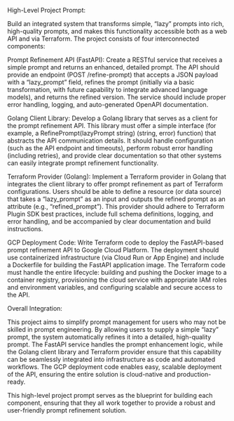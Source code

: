 High-Level Project Prompt:

Build an integrated system that transforms simple, “lazy” prompts into rich, high-quality prompts, and makes this functionality accessible both as a web API and via Terraform. The project consists of four interconnected components:

Prompt Refinement API (FastAPI):
Create a RESTful service that receives a simple prompt and returns an enhanced, detailed prompt. The API should provide an endpoint (POST /refine-prompt) that accepts a JSON payload with a “lazy_prompt” field, refines the prompt (initially via a basic transformation, with future capability to integrate advanced language models), and returns the refined version. The service should include proper error handling, logging, and auto-generated OpenAPI documentation.

Golang Client Library:
Develop a Golang library that serves as a client for the prompt refinement API. This library must offer a simple interface (for example, a RefinePrompt(lazyPrompt string) (string, error) function) that abstracts the API communication details. It should handle configuration (such as the API endpoint and timeouts), perform robust error handling (including retries), and provide clear documentation so that other systems can easily integrate prompt refinement functionality.

Terraform Provider (Golang):
Implement a Terraform provider in Golang that integrates the client library to offer prompt refinement as part of Terraform configurations. Users should be able to define a resource (or data source) that takes a “lazy_prompt” as an input and outputs the refined prompt as an attribute (e.g., “refined_prompt”). This provider should adhere to Terraform Plugin SDK best practices, include full schema definitions, logging, and error handling, and be accompanied by clear documentation and build instructions.

GCP Deployment Code:
Write Terraform code to deploy the FastAPI-based prompt refinement API to Google Cloud Platform. The deployment should use containerized infrastructure (via Cloud Run or App Engine) and include a Dockerfile for building the FastAPI application image. The Terraform code must handle the entire lifecycle: building and pushing the Docker image to a container registry, provisioning the cloud service with appropriate IAM roles and environment variables, and configuring scalable and secure access to the API.

Overall Integration:

This project aims to simplify prompt management for users who may not be skilled in prompt engineering. By allowing users to supply a simple “lazy” prompt, the system automatically refines it into a detailed, high-quality prompt. The FastAPI service handles the prompt enhancement logic, while the Golang client library and Terraform provider ensure that this capability can be seamlessly integrated into infrastructure as code and automated workflows. The GCP deployment code enables easy, scalable deployment of the API, ensuring the entire solution is cloud-native and production-ready.

This high-level project prompt serves as the blueprint for building each component, ensuring that they all work together to provide a robust and user-friendly prompt refinement solution.